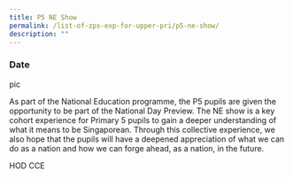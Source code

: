 ```yaml
---
title: P5 NE Show
permalink: /list-of-zps-exp-for-upper-pri/p5-ne-show/
description: ""
---
```

### **Date**

pic

As part of the National Education programme, the P5 pupils are given the opportunity to be part of the National Day Preview. The NE show is a key cohort experience for Primary 5 pupils to gain a deeper understanding of what it means to be Singaporean. Through this collective experience, we also hope that the pupils will have a deepened appreciation of what we can do as a nation and how we can forge ahead, as a nation, in the future.

HOD CCE